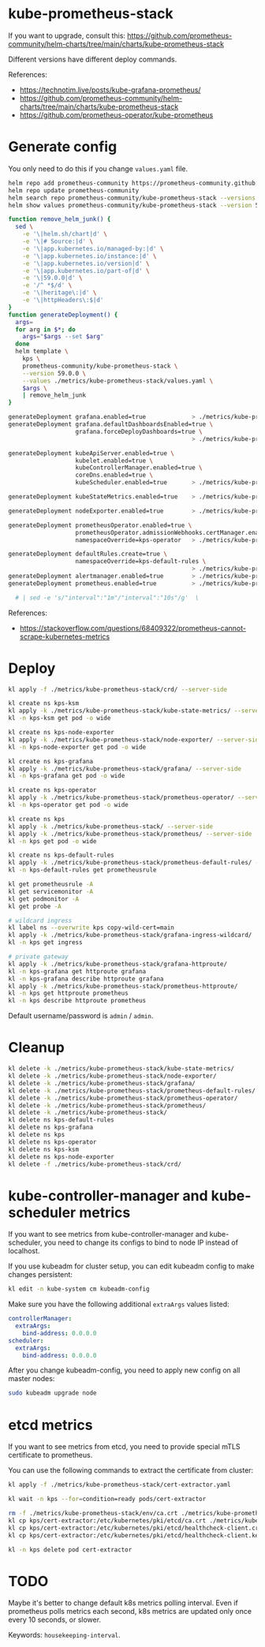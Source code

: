 
# kube-prometheus-stack

If you want to upgrade, consult this: https://github.com/prometheus-community/helm-charts/tree/main/charts/kube-prometheus-stack

Different versions have different deploy commands.

References:
- https://technotim.live/posts/kube-grafana-prometheus/
- https://github.com/prometheus-community/helm-charts/tree/main/charts/kube-prometheus-stack
- https://github.com/prometheus-operator/kube-prometheus

# Generate config

You only need to do this if you change `values.yaml` file.

```bash
helm repo add prometheus-community https://prometheus-community.github.io/helm-charts
helm repo update prometheus-community
helm search repo prometheus-community/kube-prometheus-stack --versions --devel | head
helm show values prometheus-community/kube-prometheus-stack --version 59.0.0 > ./metrics/kube-prometheus-stack/default-values.yaml
```

```bash
function remove_helm_junk() {
  sed \
    -e '\|helm.sh/chart|d' \
    -e '\|# Source:|d' \
    -e '\|app.kubernetes.io/managed-by:|d' \
    -e '\|app.kubernetes.io/instance:|d' \
    -e '\|app.kubernetes.io/version|d' \
    -e '\|app.kubernetes.io/part-of|d' \
    -e '\|59.0.0|d' \
    -e '/^ *$/d' \
    -e '\|heritage\:|d' \
    -e '\|httpHeaders\:$|d'
}
function generateDeployment() {
  args=
  for arg in $*; do
    args="$args --set $arg"
  done
  helm template \
    kps \
    prometheus-community/kube-prometheus-stack \
    --version 59.0.0 \
    --values ./metrics/kube-prometheus-stack/values.yaml \
    $args \
    | remove_helm_junk
}

generateDeployment grafana.enabled=true             > ./metrics/kube-prometheus-stack/grafana/grafana.gen.yaml
generateDeployment grafana.defaultDashboardsEnabled=true \
                   grafana.forceDeployDashboards=true \
                                                    > ./metrics/kube-prometheus-stack/grafana/grafana-default-dashboards.gen.yaml

generateDeployment kubeApiServer.enabled=true \
                   kubelet.enabled=true \
                   kubeControllerManager.enabled=true \
                   coreDns.enabled=true \
                   kubeScheduler.enabled=true       > ./metrics/kube-prometheus-stack/service-monitors.gen.yaml

generateDeployment kubeStateMetrics.enabled=true    > ./metrics/kube-prometheus-stack/kube-state-metrics/kubeStateMetrics.gen.yaml

generateDeployment nodeExporter.enabled=true        > ./metrics/kube-prometheus-stack/node-exporter/nodeExporter.gen.yaml

generateDeployment prometheusOperator.enabled=true \
                   prometheusOperator.admissionWebhooks.certManager.enabled=true \
                   namespaceOverride=kps-operator   > ./metrics/kube-prometheus-stack/prometheus-operator/prometheusOperator.gen.yaml

generateDeployment defaultRules.create=true \
                   namespaceOverride=kps-default-rules \
                                                    > ./metrics/kube-prometheus-stack/prometheus-default-rules/rules.gen.yaml
generateDeployment alertmanager.enabled=true        > ./metrics/kube-prometheus-stack/prometheus/alertmanager.gen.yaml
generateDeployment prometheus.enabled=true          > ./metrics/kube-prometheus-stack/prometheus/prometheus.gen.yaml

  # | sed -e 's/"interval":"1m"/"interval":"10s"/g'  \
```

References:
- https://stackoverflow.com/questions/68409322/prometheus-cannot-scrape-kubernetes-metrics

# Deploy

```bash
kl apply -f ./metrics/kube-prometheus-stack/crd/ --server-side

kl create ns kps-ksm
kl apply -k ./metrics/kube-prometheus-stack/kube-state-metrics/ --server-side
kl -n kps-ksm get pod -o wide

kl create ns kps-node-exporter
kl apply -k ./metrics/kube-prometheus-stack/node-exporter/ --server-side
kl -n kps-node-exporter get pod -o wide

kl create ns kps-grafana
kl apply -k ./metrics/kube-prometheus-stack/grafana/ --server-side
kl -n kps-grafana get pod -o wide

kl create ns kps-operator
kl apply -k ./metrics/kube-prometheus-stack/prometheus-operator/ --server-side
kl -n kps-operator get pod -o wide

kl create ns kps
kl apply -k ./metrics/kube-prometheus-stack/ --server-side
kl apply -k ./metrics/kube-prometheus-stack/prometheus/ --server-side
kl -n kps get pod -o wide

kl create ns kps-default-rules
kl apply -k ./metrics/kube-prometheus-stack/prometheus-default-rules/ --server-side
kl -n kps-default-rules get prometheusrule

kl get prometheusrule -A
kl get servicemonitor -A
kl get podmonitor -A
kl get probe -A

# wildcard ingress
kl label ns --overwrite kps copy-wild-cert=main
kl apply -k ./metrics/kube-prometheus-stack/grafana-ingress-wildcard/
kl -n kps get ingress

# private gateway
kl apply -k ./metrics/kube-prometheus-stack/grafana-httproute/
kl -n kps-grafana get httproute grafana
kl -n kps-grafana describe httproute grafana
kl apply -k ./metrics/kube-prometheus-stack/prometheus-httproute/
kl -n kps get httproute prometheus
kl -n kps describe httproute prometheus
```

Default username/password is `admin` / `admin`.

# Cleanup

```bash
kl delete -k ./metrics/kube-prometheus-stack/kube-state-metrics/
kl delete -k ./metrics/kube-prometheus-stack/node-exporter/
kl delete -k ./metrics/kube-prometheus-stack/grafana/
kl delete -k ./metrics/kube-prometheus-stack/prometheus-default-rules/
kl delete -k ./metrics/kube-prometheus-stack/prometheus-operator/
kl delete -k ./metrics/kube-prometheus-stack/prometheus/
kl delete -k ./metrics/kube-prometheus-stack/
kl delete ns kps-default-rules
kl delete ns kps-grafana
kl delete ns kps
kl delete ns kps-operator
kl delete ns kps-ksm
kl delete ns kps-node-exporter
kl delete -f ./metrics/kube-prometheus-stack/crd/
```

# kube-controller-manager and kube-scheduler metrics

If you want to see metrics from kube-controller-manager and kube-scheduler,
you need to change its configs to bind to node IP instead of localhost.

If you use kubeadm for cluster setup,
you can edit kubeadm config to make changes persistent:

```bash
kl edit -n kube-system cm kubeadm-config
```

Make sure you have the following additional `extraArgs` values listed:

```yaml
controllerManager:
  extraArgs:
    bind-address: 0.0.0.0
scheduler:
  extraArgs:
    bind-address: 0.0.0.0
```

After you change kubeadm-config, you need to apply new config on all master nodes:

```bash
sudo kubeadm upgrade node
```

# etcd metrics

If you want to see metrics from etcd, you need to provide special mTLS certificate to prometheus.

You can use the following commands to extract the certificate from cluster:

```bash
kl apply -f ./metrics/kube-prometheus-stack/cert-extractor.yaml

kl wait -n kps --for=condition=ready pods/cert-extractor

rm -f ./metrics/kube-prometheus-stack/env/ca.crt ./metrics/kube-prometheus-stack/env/healthcheck-client.*
kl cp kps/cert-extractor:/etc/kubernetes/pki/etcd/ca.crt ./metrics/kube-prometheus-stack/env/ca.crt &&
kl cp kps/cert-extractor:/etc/kubernetes/pki/etcd/healthcheck-client.crt ./metrics/kube-prometheus-stack/env/healthcheck-client.crt &&
kl cp kps/cert-extractor:/etc/kubernetes/pki/etcd/healthcheck-client.key ./metrics/kube-prometheus-stack/env/healthcheck-client.key

kl -n kps delete pod cert-extractor
```

# TODO

Maybe it's better to change default k8s metrics polling interval.
Even if prometheus polls metrics each second,
k8s metrics are updated only once every 10 seconds, or slower.

Keywords: `housekeeping-interval`.
